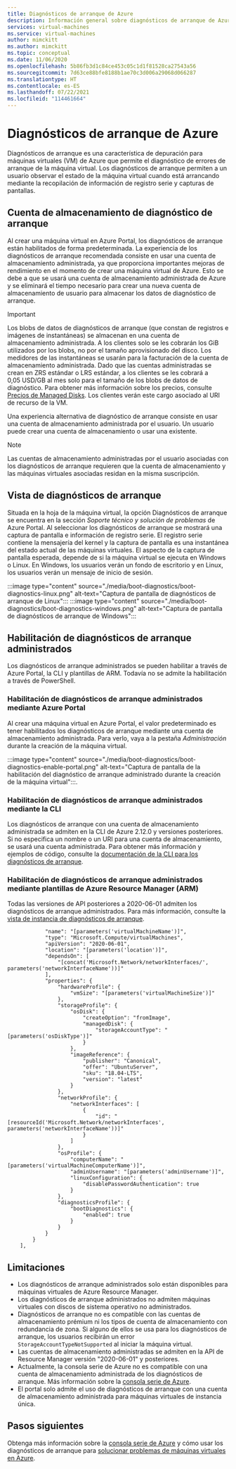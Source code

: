 ```yaml
---
title: Diagnósticos de arranque de Azure
description: Información general sobre diagnósticos de arranque de Azure y diagnósticos de arranque administrados
services: virtual-machines
ms.service: virtual-machines
author: mimckitt
ms.author: mimckitt
ms.topic: conceptual
ms.date: 11/06/2020
ms.openlocfilehash: 5b86fb3d1c84ce453c05c1d1f81528ca27543a56
ms.sourcegitcommit: 7d63ce88bfe8188b1ae70c3d006a29068d066287
ms.translationtype: HT
ms.contentlocale: es-ES
ms.lasthandoff: 07/22/2021
ms.locfileid: "114461664"
---
```

# <a name="azure-boot-diagnostics"></a>Diagnósticos de arranque de Azure

Diagnósticos de arranque es una característica de depuración para máquinas virtuales (VM) de Azure que permite el diagnóstico de errores de arranque de la máquina virtual. Los diagnósticos de arranque permiten a un usuario observar el estado de la máquina virtual cuando está arrancando mediante la recopilación de información de registro serie y capturas de pantallas.

## <a name="boot-diagnostics-storage-account"></a>Cuenta de almacenamiento de diagnóstico de arranque
Al crear una máquina virtual en Azure Portal, los diagnósticos de arranque están habilitados de forma predeterminada. La experiencia de los diagnósticos de arranque recomendada consiste en usar una cuenta de almacenamiento administrada, ya que proporciona importantes mejoras de rendimiento en el momento de crear una máquina virtual de Azure. Esto se debe a que se usará una cuenta de almacenamiento administrada de Azure y se eliminará el tiempo necesario para crear una nueva cuenta de almacenamiento de usuario para almacenar los datos de diagnóstico de arranque.

> [!IMPORTANT]
> Los blobs de datos de diagnósticos de arranque (que constan de registros e imágenes de instantáneas) se almacenan en una cuenta de almacenamiento administrada. A los clientes solo se les cobrarán los GiB utilizados por los blobs, no por el tamaño aprovisionado del disco. Los medidores de las instantáneas se usarán para la facturación de la cuenta de almacenamiento administrada. Dado que las cuentas administradas se crean en ZRS estándar o LRS estándar, a los clientes se les cobrará a 0,05 USD/GB al mes solo para el tamaño de los blobs de datos de diagnóstico. Para obtener más información sobre los precios, consulte [Precios de Managed Disks](https://azure.microsoft.com/pricing/details/managed-disks/). Los clientes verán este cargo asociado al URI de recurso de la VM. 

Una experiencia alternativa de diagnóstico de arranque consiste en usar una cuenta de almacenamiento administrada por el usuario. Un usuario puede crear una cuenta de almacenamiento o usar una existente.
> [!NOTE]
> Las cuentas de almacenamiento administradas por el usuario asociadas con los diagnósticos de arranque requieren que la cuenta de almacenamiento y las máquinas virtuales asociadas residan en la misma suscripción. 



## <a name="boot-diagnostics-view"></a>Vista de diagnósticos de arranque
Situada en la hoja de la máquina virtual, la opción Diagnósticos de arranque se encuentra en la sección *Soporte técnico y solución de problemas* de Azure Portal. Al seleccionar los diagnósticos de arranque se mostrará una captura de pantalla e información de registro serie. El registro serie contiene la mensajería del kernel y la captura de pantalla es una instantánea del estado actual de las máquinas virtuales. El aspecto de la captura de pantalla esperada, depende de si la máquina virtual se ejecuta en Windows o Linux. En Windows, los usuarios verán un fondo de escritorio y en Linux, los usuarios verán un mensaje de inicio de sesión.

:::image type="content" source="./media/boot-diagnostics/boot-diagnostics-linux.png" alt-text="Captura de pantalla de diagnósticos de arranque de Linux":::
:::image type="content" source="./media/boot-diagnostics/boot-diagnostics-windows.png" alt-text="Captura de pantalla de diagnósticos de arranque de Windows":::

## <a name="enable-managed-boot-diagnostics"></a>Habilitación de diagnósticos de arranque administrados 
Los diagnósticos de arranque administrados se pueden habilitar a través de Azure Portal, la CLI y plantillas de ARM. Todavía no se admite la habilitación a través de PowerShell. 

### <a name="enable-managed-boot-diagnostics-using-the-azure-portal"></a>Habilitación de diagnósticos de arranque administrados mediante Azure Portal
Al crear una máquina virtual en Azure Portal, el valor predeterminado es tener habilitados los diagnósticos de arranque mediante una cuenta de almacenamiento administrada. Para verlo, vaya a la pestaña *Administración* durante la creación de la máquina virtual. 

:::image type="content" source="./media/boot-diagnostics/boot-diagnostics-enable-portal.png" alt-text="Captura de pantalla de la habilitación del diagnóstico de arranque administrado durante la creación de la máquina virtual":::.

### <a name="enable-managed-boot-diagnostics-using-cli"></a>Habilitación de diagnósticos de arranque administrados mediante la CLI
Los diagnósticos de arranque con una cuenta de almacenamiento administrada se admiten en la CLI de Azure 2.12.0 y versiones posteriores. Si no especifica un nombre o un URI para una cuenta de almacenamiento, se usará una cuenta administrada. Para obtener más información y ejemplos de código, consulte la [documentación de la CLI para los diagnósticos de arranque](/cli/azure/vm/boot-diagnostics).

### <a name="enable-managed-boot-diagnostics-using-azure-resource-manager-arm-templates"></a>Habilitación de diagnósticos de arranque administrados mediante plantillas de Azure Resource Manager (ARM)
Todas las versiones de API posteriores a 2020-06-01 admiten los diagnósticos de arranque administrados. Para más información, consulte la [vista de instancia de diagnósticos de arranque](/rest/api/compute/virtualmachines/createorupdate#bootdiagnostics).

```ARM Template
            "name": "[parameters('virtualMachineName')]",
            "type": "Microsoft.Compute/virtualMachines",
            "apiVersion": "2020-06-01",
            "location": "[parameters('location')]",
            "dependsOn": [
                "[concat('Microsoft.Network/networkInterfaces/', parameters('networkInterfaceName'))]"
            ],
            "properties": {
                "hardwareProfile": {
                    "vmSize": "[parameters('virtualMachineSize')]"
                },
                "storageProfile": {
                    "osDisk": {
                        "createOption": "fromImage",
                        "managedDisk": {
                            "storageAccountType": "[parameters('osDiskType')]"
                        }
                    },
                    "imageReference": {
                        "publisher": "Canonical",
                        "offer": "UbuntuServer",
                        "sku": "18.04-LTS",
                        "version": "latest"
                    }
                },
                "networkProfile": {
                    "networkInterfaces": [
                        {
                            "id": "[resourceId('Microsoft.Network/networkInterfaces', parameters('networkInterfaceName'))]"
                        }
                    ]
                },
                "osProfile": {
                    "computerName": "[parameters('virtualMachineComputerName')]",
                    "adminUsername": "[parameters('adminUsername')]",
                    "linuxConfiguration": {
                        "disablePasswordAuthentication": true
                    }
                },
                "diagnosticsProfile": {
                    "bootDiagnostics": {
                        "enabled": true
                    }
                }
            }
        }
    ],

```

## <a name="limitations"></a>Limitaciones
- Los diagnósticos de arranque administrados solo están disponibles para máquinas virtuales de Azure Resource Manager. 
- Los diagnósticos de arranque administrados no admiten máquinas virtuales con discos de sistema operativo no administrados.
- Diagnósticos de arranque no es compatible con las cuentas de almacenamiento prémium ni los tipos de cuenta de almacenamiento con redundancia de zona. Si alguno de ellos se usa para los diagnósticos de arranque, los usuarios recibirán un error `StorageAccountTypeNotSupported` al iniciar la máquina virtual. 
- Las cuentas de almacenamiento administradas se admiten en la API de Resource Manager versión "2020-06-01" y posteriores.
- Actualmente, la consola serie de Azure no es compatible con una cuenta de almacenamiento administrada de los diagnósticos de arranque. Más información sobre la [consola serie de Azure](/troubleshoot/azure/virtual-machines/serial-console-overview).
- El portal solo admite el uso de diagnósticos de arranque con una cuenta de almacenamiento administrada para máquinas virtuales de instancia única.

## <a name="next-steps"></a>Pasos siguientes

Obtenga más información sobre la [consola serie de Azure](/troubleshoot/azure/virtual-machines/serial-console-overview) y cómo usar los diagnósticos de arranque para [solucionar problemas de máquinas virtuales en Azure](/troubleshoot/azure/virtual-machines/boot-diagnostics).
